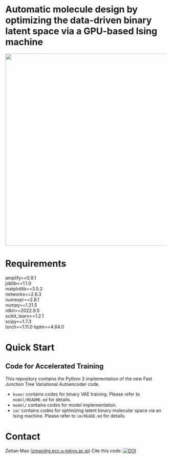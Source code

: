 # Automatic molecule design by optimizing the data-driven binary latent space via a GPU-based Ising machine

<img src="https://github.com/tsudalab/bVAE-IM/blob/main/overview.png" width="600">


# Requirements
amplify==0.9.1  
joblib==1.1.0  
matplotlib==3.5.2  
networkx==2.6.3  
numexpr==2.8.1  
numpy==1.21.5  
rdkit==2022.9.5  
scikit_learn==1.2.1  
scipy==1.7.3  
torch==1.11.0
tqdm==4.64.0

# Quick Start

## Code for Accelerated Training
This repository contains the Python 3 implementation of the new Fast Junction Tree Variational Autoencoder code.

* `bvae/` contains codes for binary VAE training. Please refer to `model/README.md` for details.
* `model/` contains codes for model implementation.
* `im/` contains codes for optimizing latent binary molecular space via an Ising machine. Please refer to `im/READE.md` for details.

# Contact
Zetian Mao (zmao@g.ecc.u-tokyo.ac.jp)
Cite this code: [![DOI](https://zenodo.org/badge/608057945.svg)](https://zenodo.org/badge/latestdoi/608057945)
